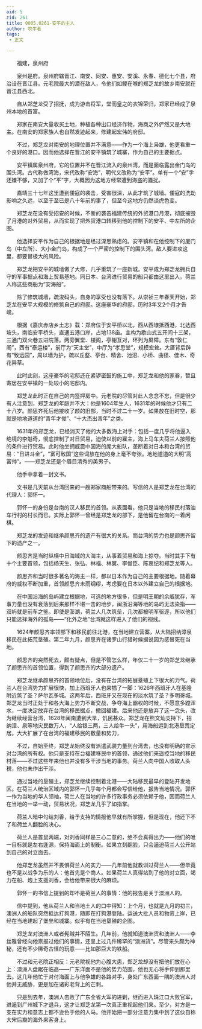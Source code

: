 ```yaml
---
aid: 5
zid: 261
title: 0005.0261-安平的主人
author: 吹牛者
tags: 
 - 正文

---
```




　　福建，泉州府

　　泉州是府。泉州府辖晋江、南安、同安、惠安、安溪、永春、德化七个县，府治设在晋江县。元老院最大的潜在敌人，令他们如鲠在喉的郑芝龙的故乡南安就在晋江县西北。

　　自从郑芝龙受了招抚，成为游击将军，堂而皇之的衣锦荣归，郑家已经成了泉州本地的首富。

　　郑家在南安大量收买土地，种植各种出口经济作物，海商之外俨然又是大地主。在南安的郑家族人也自然发迹起来，修建起宏伟的府邸。

　　不过，郑芝龙对南安的地理位置并不满意——作为一个海上枭雄，他更看重一个良好的港口。因而他选择在晋江的安平镇筑了城寨，作为自己的主要据点。

　　安平镇属泉州府，它的位置并不在晋江流入的泉州湾，而是面临露出金门岛的围头湾。古代称做湾海，宋代改称“安海”，明代又改称为“安平”。单有一个“安”字还嫌不够，又加了个“平”字，大概因为这地方经常遭到海盗的骚扰。

　　嘉靖三十七年这里遭到倭寇的袭击，受害很深，从此才筑了城墙。倭寇的洗劫影响之久远，以至于至已是八十年前的事了，但至今这地方仍然谈虎色变。

　　郑芝龙在没有受招安的时候，不断的袭击福建传统的外贸港口月港，彻底摧毁了月港的对外贸易，从而实现了把外贸港口转移到他的控制下的安平、中左所的企图。

　　他选择安平作为自己的根据地是经过深思熟虑的。安平镇和在他控制下的厦门岛（中左所）、大小金门岛，构成了一个严密的控制下的围头湾。敌人要进攻这里，都要冒极大的风险。

　　郑芝龙把安平的城墙做了大修，几乎重筑了一座新城。安平成为郑芝龙拥兵自守的军事据点和海上贸易基地。同日本、台湾进行贸易的船只都由这里出入。荷兰人称这些商船为“安海船”。

　　除了修筑城墙，疏浚码头，自身的享受也没有落下。从崇祯三年春天开始，郑芝龙在安平大规模的修筑自己的府邸。这座豪华的府邸，历时3年又2个月才告峻。

　　根据《嘉庆赤店乡土志》载：郑府位于安平桥以北，西从西埭抵西港，北达西垵头，南临安平桥头，直通五港口岸，占地138亩。主构为歇山式五开间十三架，三通门双火巷五进院落。两旁翼堂、楼阁，亭榭互对，环列为屏障。东有“敦仁阁”，西有“泰运楼”，前厅为“天主堂”，中厅为“孝思堂”，规模宏耸。大厝背后辟有“致远园”，周以墙为护，疏以丘壑、亭台、精舍、池沼、小桥、曲径、佳木、奇花异草。

　　此时此刻，这座豪华的宅邸还在紧锣密鼓的施工中，郑芝龙和他的家眷，暂且寄居在安平镇的一处较小的宅邸内。

　　郑芝龙此时正在自己的内签押房中。元老院的尽管对此人念念不忘，但是很少有人注意到，郑芝龙的年龄并不大：他是1604年生人，1631年的时候他才只有二十八岁。颜思齐死后他接收了颜的旧部，当时不过二十一岁。如果放在旧时空，那就是地地道道的“青年才俊”、“十大杰出青年”之类。

　　1631年的郑芝龙，已经消灭了他的大多数海上对手：包括一度几乎将他逼入绝境的李魁奇，彻底控制了对日贸易，迫使以前的雇主，海上马车夫荷兰人按照他的条件进行贸易。此时他坐拥威震中国海的庞大船队，垄断着对日本和台湾的贸易：“日进斗金”，“富可敌国”这些词放在他的身上毫不夸张。地地道道的大明“高富帅”。——郑芝龙还是个眉目清秀的美男子。

　　他手中拿着一封文书。

　　文书是几天前从台湾回来的一艘郑家商船带来的。写信的人是郑芝龙在台湾的代理人：郭怀一。

　　郭怀一的身份是台南的汉人移民的首领。从表面看，他只是当地的移民村落油车行村的村长而已。实际上郭怀一曾经是郑芝龙的部下，是他留在台南的一着闲棋。

　　郑芝龙的发迹和继承颜思齐的遗产有很大的关系。而台湾的势力也是颜思齐留下的遗产之一。

　　颜思齐是当时纵横中日海域的大海主，从事着贸易和海上掠夺。当时其手下有十个主要首领，包括杨天生、张弘、林福、林翼、李俊臣、陈衷纪和郑芝龙等人。

　　颜思齐和当时很多著名的海主一样，都以日本作为自己的主要根据地。随着幕府的威权不断加重，首领颜思齐未雨绸缪，考虑要在日本以外建立自己的根据地。

　　在中国沿海的岛屿建立根据地，可选的地方很多，但是明王朝的余威犹存，军事力量也没有衰落到后来那样不堪一击的地步，闽浙沿海等地的岛屿无法染指——双屿就是前车之鉴。即使是澎湖，荷兰人几次筑垒，几次都被明军驱逐，所以他们只能选择海外的孤岛——“化外之地”台湾就这样进入了他们的视线。

　　1624年颜思齐率领部下和移民前往北港，在当地建立营寨，从大陆招纳漳泉移民在此拓荒垦殖。第二年九月，颜思齐在诸罗山行猎时候据说因为感冒死在当地。

　　颜思齐的突然死去，颇有疑点，但是不管怎么样，年仅二十一岁的郑芝龙继承了颜思齐的首领位置，得到了颜思齐的大部分遗产。

　　郑芝龙继承颜思齐的首领地位后，没有在台湾的拓展垦殖上下很大的力气。荷兰人在台湾势力扩展很快，加上西班牙人也来插了一脚：1626年西班牙人在基隆附近筑了圣？萨尔瓦多城。这两年后，西班牙又在现在的淡水筑了圣？多明哥城。郑芝龙当时正处于和各大海上势力不断交战，争夺海上霸权的时候，不愿意多蹚浑水，一度决定放弃在台湾的移民据点，撤回福建。后来他还是放弃了这一念头，改为继续经营台湾，1628年闽南遭到大旱，饥民甚众。郑芝龙在熊文灿支持下，招纳漳、泉等地灾民数万人，“人给银三两，三人给牛一头”，用海船运到北港垦荒定居。大大扩展了在台湾的福建移民的数量和势力，

　　不过，自始至终，郑芝龙始终没有派遣武装力量到台湾去，也没有明确的宣示对台湾的所有权。他只是支持在台福建移民中的首领，通过他们来遥控当地的移民村落——不过这些年来他也并没有多干涉当地的事务。荷兰人向中国人收取人头税，他也未作出干涉。

　　通过当地的垦殖主，郑芝龙继续控制着北港——大陆移民最早的登陆开发地区。在荷兰人统治区域内的郭怀一几乎每个月都会写信给他，报告当地情况。郭怀一作为当地的华人领袖，荷兰人在当地的许多行政事务必须依赖于他，因而荷兰人在当地的一举一动，贸易状况，郑芝龙几乎了如指掌。

　　荷兰人暗中勾结刘香，给予支持的情报他早就有所掌握，但是现在，他还下不了和荷兰人翻脸的决心。

　　荷兰人是首鼠两端，对刘香同样是三心二意的，绝不会真得出力——他们的唯一目标就是左右逢源，保持海面上的制衡。如果立刻翻脸，只会逼迫荷兰人公开站到自己的对立面去。

　　他郑芝龙虽然并不畏惧荷兰人的实力——几年前他就教训过荷兰人——但毕竟也不是以战争为乐的人：他首先是个商人。如果荷兰人真得站到了他的对立面，竭力在船、炮上支援刘香，会给他带来很大的麻烦。

　　郭怀一的书信上提到的却不是荷兰人的事情：他的报告是关于澳洲人的。

　　信中提到，他从荷兰人和当地土人的口中得知：上个月，也就是九月的初三，澳洲人的船队突然抵达打狗港，随即在打狗港登陆。运送大批人员和物资上岸，已经在当地建起了堡垒和城寨。似乎有在当地垦殖的企图。

　　郑芝龙对澳洲人或者髡贼并不陌生。几年前，他就知道澳洲货和澳洲人——李丝雅曾经向他禀报过他们的事情，还呈上过几件稀罕的“澳洲货”。尽管来头颇为神秘，还有不少稀奇古怪的玩意——比如那巨大的铁船。

　　不过和元老院正相反：元老院视他为心腹大患，郑芝龙却没有把他们放在心上：澳洲人盘踞在临高——广东洋面不是他的势力范围，他也无心将手伸到那里去。这几年他忙于对付海面上与他争雄的各路对手，身处广东西面一隅的澳洲人对他并无威胁，更是加在诸彩老背上的芒刺。

　　只是到去年，澳洲人击败了广东全省大军的进剿，继而进入珠江口大败官军，进逼到广州城下才退兵，这才让郑芝龙第一次真正重视起他们来。至少，对方是一支在实力和意志上都不逊色于他的人马。他开始把一部分注意力集中到了这伙自称大宋后裔的海外来客身上。


